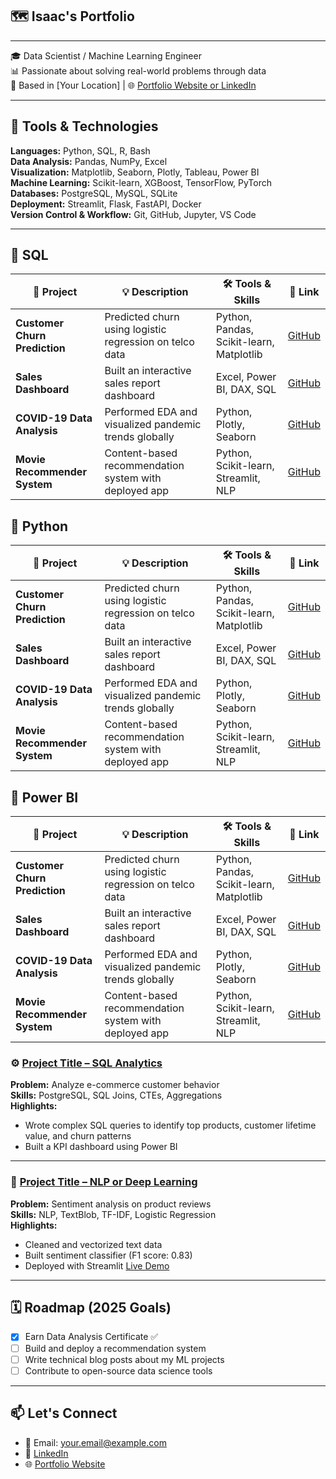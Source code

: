 ## 🗺 Isaac's Portfolio
---
🎓 Data Scientist / Machine Learning Engineer  
📊 Passionate about solving real-world problems through data  
📍 Based in [Your Location] | 🌐 [Portfolio Website or LinkedIn](#)

---

## 🔧 Tools & Technologies

**Languages:** Python, SQL, R, Bash  
**Data Analysis:** Pandas, NumPy, Excel  
**Visualization:** Matplotlib, Seaborn, Plotly, Tableau, Power BI  
**Machine Learning:** Scikit-learn, XGBoost, TensorFlow, PyTorch  
**Databases:** PostgreSQL, MySQL, SQLite  
**Deployment:** Streamlit, Flask, FastAPI, Docker  
**Version Control & Workflow:** Git, GitHub, Jupyter, VS Code

---
## 📁 SQL

| 🧠 Project | 💡 Description | 🛠️ Tools & Skills | 🔗 Link |
|-----------|----------------|------------------|--------|
| **Customer Churn Prediction** | Predicted churn using logistic regression on telco data | Python, Pandas, Scikit-learn, Matplotlib | [GitHub](https://github.com/yourusername/churn-prediction) |
| **Sales Dashboard** | Built an interactive sales report dashboard | Excel, Power BI, DAX, SQL | [GitHub](https://github.com/yourusername/sales-dashboard) |
| **COVID-19 Data Analysis** | Performed EDA and visualized pandemic trends globally | Python, Plotly, Seaborn | [GitHub](https://github.com/yourusername/covid-analysis) |
| **Movie Recommender System** | Content-based recommendation system with deployed app | Python, Scikit-learn, Streamlit, NLP | [GitHub](https://github.com/yourusername/movie-recommender) |

## 📁 Python

| 🧠 Project | 💡 Description | 🛠️ Tools & Skills | 🔗 Link |
|-----------|----------------|------------------|--------|
| **Customer Churn Prediction** | Predicted churn using logistic regression on telco data | Python, Pandas, Scikit-learn, Matplotlib | [GitHub](https://github.com/yourusername/churn-prediction) |
| **Sales Dashboard** | Built an interactive sales report dashboard | Excel, Power BI, DAX, SQL | [GitHub](https://github.com/yourusername/sales-dashboard) |
| **COVID-19 Data Analysis** | Performed EDA and visualized pandemic trends globally | Python, Plotly, Seaborn | [GitHub](https://github.com/yourusername/covid-analysis) |
| **Movie Recommender System** | Content-based recommendation system with deployed app | Python, Scikit-learn, Streamlit, NLP | [GitHub](https://github.com/yourusername/movie-recommender) |

## 📁 Power BI

| 🧠 Project | 💡 Description | 🛠️ Tools & Skills | 🔗 Link |
|-----------|----------------|------------------|--------|
| **Customer Churn Prediction** | Predicted churn using logistic regression on telco data | Python, Pandas, Scikit-learn, Matplotlib | [GitHub](https://github.com/yourusername/churn-prediction) |
| **Sales Dashboard** | Built an interactive sales report dashboard | Excel, Power BI, DAX, SQL | [GitHub](https://github.com/yourusername/sales-dashboard) |
| **COVID-19 Data Analysis** | Performed EDA and visualized pandemic trends globally | Python, Plotly, Seaborn | [GitHub](https://github.com/yourusername/covid-analysis) |
| **Movie Recommender System** | Content-based recommendation system with deployed app | Python, Scikit-learn, Streamlit, NLP | [GitHub](https://github.com/yourusername/movie-recommender) |



### ⚙️ [Project Title – SQL Analytics](https://github.com/yourusername/project-repo)
**Problem:** Analyze e-commerce customer behavior  
**Skills:** PostgreSQL, SQL Joins, CTEs, Aggregations  
**Highlights:**
- Wrote complex SQL queries to identify top products, customer lifetime value, and churn patterns
- Built a KPI dashboard using Power BI

---

### 🤖 [Project Title – NLP or Deep Learning](https://github.com/yourusername/project-repo)
**Problem:** Sentiment analysis on product reviews  
**Skills:** NLP, TextBlob, TF-IDF, Logistic Regression  
**Highlights:**
- Cleaned and vectorized text data
- Built sentiment classifier (F1 score: 0.83)
- Deployed with Streamlit [Live Demo](https://your-demo-link.com)

---

## 🗓 Roadmap (2025 Goals)
- [x] Earn Data Analysis Certificate ✅
- [ ] Build and deploy a recommendation system
- [ ] Write technical blog posts about my ML projects
- [ ] Contribute to open-source data science tools

---

## 📫 Let's Connect

- 📧 Email: [your.email@example.com](mailto:your.email@example.com)
- 💼 [LinkedIn](https://linkedin.com/in/yourprofile)
- 🌐 [Portfolio Website](https://your-website.com)
